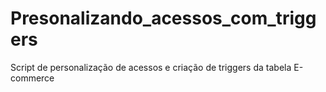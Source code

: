 # Presonalizando_acessos_com_triggers
Script de personalização de acessos e criação de triggers da tabela E-commerce
